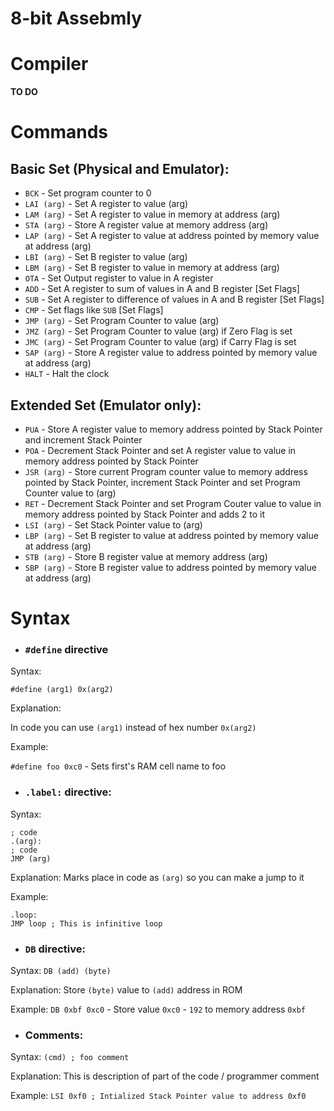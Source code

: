 # 8-bit Assebmly

# Compiler
**TO DO**

# Commands

## Basic Set (Physical and Emulator):
- `BCK` - Set program counter to 0
- `LAI (arg)` - Set A register to value (arg)
- `LAM (arg)` - Set A register to value in memory at address (arg)
- `STA (arg)` - Store A register value at memory address (arg)
- `LAP (arg)` - Set A register to value at address pointed by memory value at address (arg)
- `LBI (arg)` - Set B register to value (arg)
- `LBM (arg)` - Set B register to value in memory at address (arg)
- `OTA` - Set Output register to value in A register
- `ADD` - Set A register to sum of values in A and B register [Set Flags]
- `SUB` - Set A register to difference of values in A and B register [Set Flags]
- `CMP` - Set flags like `SUB` [Set Flags]
- `JMP (arg)` - Set Program Counter to value (arg)
- `JMZ (arg)` - Set Program Counter to value (arg) if Zero Flag is set
- `JMC (arg)` - Set Program Counter to value (arg) if Carry Flag is set
- `SAP (arg)` - Store A register value to address pointed by memory value at address (arg)
- `HALT` - Halt the clock

## Extended Set (Emulator only):
- `PUA` - Store A register value to memory address pointed by Stack Pointer and increment Stack Pointer
- `POA` - Decrement Stack Pointer and set A register value to value in memory address pointed by Stack Pointer
- `JSR (arg)` - Store current Program counter value to memory address pointed by Stack Pointer, increment Stack Pointer and set Program Counter value to (arg)
- `RET` - Decrement Stack Pointer and set Program Couter value to value in memory address pointed by Stack Pointer and adds 2 to it
- `LSI (arg)` - Set Stack Pointer value to (arg)
- `LBP (arg)` - Set B register to value at address pointed by memory value at address (arg)
- `STB (arg)` - Store B register value at memory address (arg)
- `SBP (arg)` - Store B register value to address pointed by memory value at address (arg)

# Syntax

- ### `#define` directive
Syntax: 

`#define (arg1) 0x(arg2)`

Explanation:

In code you can use `(arg1)` instead of hex number `0x(arg2)`

Example:

`#define foo 0xc0` - Sets first's RAM cell name to foo

- ###  `.label:` directive:
Syntax:
```
; code
.(arg):
; code
JMP (arg)
```

Explanation:
Marks place in code as `(arg)` so you can make a jump to it

Example:

```
.loop:
JMP loop ; This is infinitive loop
```

- ### `DB` directive:
Syntax:
`DB (add) (byte)`

Explanation:
Store `(byte)` value to `(add)` address in ROM

Example:
`DB 0xbf 0xc0` - Store value `0xc0` - `192` to memory address `0xbf`

- ### Comments:
Syntax:
`(cmd) ; foo comment`

Explanation:
This is description of part of the code / programmer comment

Example:
`LSI 0xf0 ; Intialized Stack Pointer value to address 0xf0`
